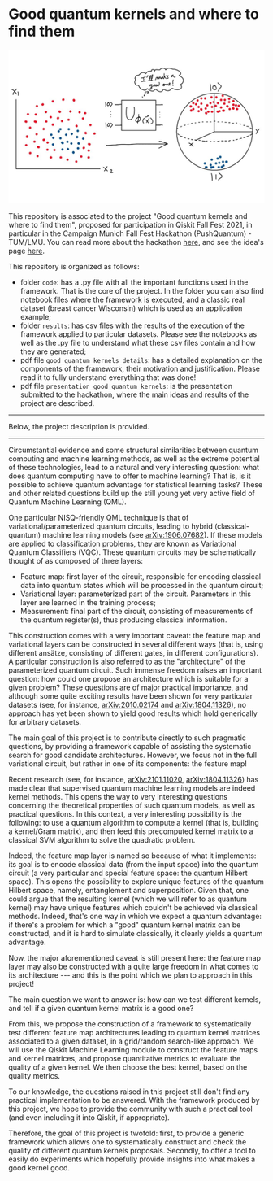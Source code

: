 # Good quantum kernels and where to find them

<img src="./cover.JPG" width=800 class="center"/>

This repository is associated to the project "Good quantum kernels and where to find them", proposed for participation in Qiskit Fall Fest 2021, in particular in the Campaign Munich Fall Fest Hackathon (PushQuantum) - TUM/LMU. You can read more about the hackathon [here](https://qiskitfallfest.hypeinnovation.com/servlet/hype/IMT?userAction=Browse&templateName=&documentId=616a8e9879f6c27b7d5a68341f69e231), and see the idea's page [here](https://qiskitfallfest.hypeinnovation.com/servlet/hype/IMT?documentTableId=396317851978662184&userAction=Browse&templateName=&documentId=1b4dc7810e5396bd4695a30a937af90f). 

This repository is organized as follows:

- folder `code`: has a .py file with all the important functions used in the framework. That is the core of the project. In the folder you can also find notebook files where the framework is executed, and a classic real dataset (breast cancer Wisconsin) which is used as an application example;
- folder `results`: has csv files with the results of the execution of the framework applied to particular datasets. Please see the notebooks as well as the .py file to understand what these csv files contain and how they are generated;
- pdf file `good_quantum_kernels_details`: has a detailed explanation on the components of the framework, their motivation and justification. Please read it to fully understand everything that was done!
- pdf file `presentation_good_quantum_kernels`: is the presentation submitted to the hackathon, where the main ideas and results of the project are described.
________________________

Below, the project description is provided.

________________________

Circumstantial evidence and some structural similarities between quantum computing and machine learning methods, as well as the extreme potential of these technologies, lead to a natural and very interesting question: what does quantum computing have to offer to machine learning? That is, is it possible to achieve quantum advantage for statistical learning tasks? These and other related questions build up the still young yet very active field of Quantum Machine Learning (QML).
 
One particular NISQ-friendly QML technique is that of variational/parameterized quantum circuits, leading to hybrid (classical-quantum) machine learning models (see [arXiv:1906.07682](https://arxiv.org/abs/1906.07682)). If these models are applied to classification problems, they are known as Variational Quantum Classifiers (VQC). These quantum circuits may be schematically thought of as composed of three layers:
 
- Feature map: first layer of the circuit, responsible for encoding classical data into quantum states which will be processed in the quantum circuit;
- Variational layer: parameterized part of the circuit. Parameters in this layer are learned in the training process;
- Measurement: final part of the circuit, consisting of measurements of the quantum register(s), thus producing classical information.
 
This construction comes with a very important caveat: the feature map and variational layers can be constructed in several different ways (that is, using different ansätze, consisting of different gates, in different configurations). A particular construction is also referred to as the "architecture" of the parameterized quantum circuit. Such immense freedom raises an important question: how could one propose an architecture which is suitable for a given problem? These questions are of major practical importance, and although some quite exciting results have been shown for very particular datasets (see, for instance, [arXiv:2010.02174](https://arxiv.org/abs/2010.02174) and [arXiv:1804.11326](https://arxiv.org/abs/1804.11326)), no approach has yet been shown to yield good results which hold generically for arbitrary datasets. 
 
The main goal of this project is to contribute directly to such pragmatic questions, by providing a framework capable of assisting the systematic search for good candidate architectures. However, we focus not in the full variational circuit, but rather in one of its components: the feature map!
 
Recent research (see, for instance, [arXiv:2101.11020](https://arxiv.org/abs/2101.11020), [arXiv:1804.11326](https://arxiv.org/abs/1804.11326)) has made clear that supervised quantum machine learning models are indeed kernel methods. This opens the way to very interesting questions concerning the theoretical properties of such quantum models, as well as practical questions. In this context, a very interesting possibility is the following: to use a quantum algorithm to compute a kernel (that is, building a kernel/Gram matrix), and then feed this precomputed kernel matrix to a classical SVM algorithm to solve the quadratic problem.
 
Indeed, the feature map layer is named so because of what it implements: its goal is to encode classical data (from the input space) into the quantum circuit (a very particular and special feature space: the quantum Hilbert space). This opens the possibility to explore unique features of the quantum Hilbert space, namely, entanglement and superposition. Given that, one could argue that the resulting kernel (which we will refer to as quantum kernel) may have unique features which couldn't be achieved via classical methods. Indeed, that's one way in which we expect a quantum advantage: if there's a problem for which a "good" quantum kernel matrix can be constructed, and it is hard to simulate classically, it clearly yields a quantum advantage.
 
Now, the major aforementioned caveat is still present here: the feature map layer may also be constructed with a quite large freedom in what comes to its architecture --- and this is the point which we plan to approach in this project!
 
The main question we want to answer is: how can we test different kernels, and tell if a given quantum kernel matrix is a good one?
 
From this, we propose the construction of a framework to systematically test different feature map architectures leading to quantum kernel matrices associated to a given dataset, in a grid/random search-like approach. We will use the Qiskit Machine Learning module to construct the feature maps and kernel matrices, and propose quantitative metrics to evaluate the quality of a given kernel. We then choose the best kernel, based on the quality metrics.
 
To our knowledge, the questions raised in this project still don't find any practical implementation to be answered. With the framework produced by this project, we hope to provide the community with such a practical tool (and even including it into Qiskit, if appropriate).
 
Therefore, the goal of this project is twofold: first, to provide a generic framework which allows one to systematically construct and check the quality of different quantum kernels proposals. Secondly, to offer a tool to easily do experiments which hopefully provide insights into what makes a good kernel good. 
